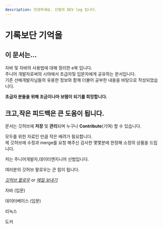 ```yaml
---
description: 안녕하세요. 신범의 DEV log 입니다.
---
```


# 기록보단 기억을

## 이 문서는...

자바 및 자바의 사용법에 대해 정리한 e북 입니다.  
주니어 개발자로써의 시야에서 초급자및 입문자에게 공유하는 문서입니다.  
기존 선배개발자님들의 유용한 정보와 함께 더불어 공부한 내용을 바탕으로 작성되었습니다.  

**초급자 분들을 위해 조금이나마 보탬이 되기를 희망합니다.**


## 크고,작은 피드백은 큰 도움이 됩니다.
문서는 깃허브에 **저장** 및 **관리**되며 누구나 **Contribute**(기여) 할 수 있습니다.

모두를 위한 자료인 만큼 작은 배려가 필요합니다.  
제 깃허브에 수정과 merge를 요청 해주신 감사한 몇몇분에 한정해 소정의 상품을 드립니다.

저는 주니어개발자,데이터엔지니어 신범입니다.

여러분의 깃허브 팔로우는 큰 힘이 됩니다.

[*깃허브 팔로우*](https://github.com/sinbum) or [*메일 보내기*](mailto://sinbum@kakao.com)


자바 (입문)

데이터베이스 (입문)

리눅스

도커

